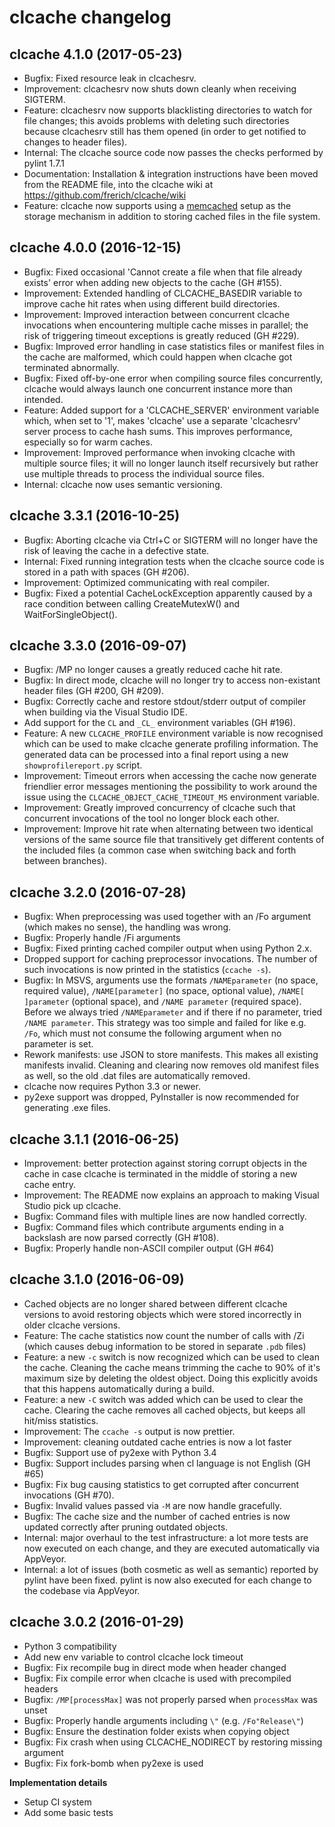 clcache changelog
=================

## clcache 4.1.0 (2017-05-23)

 * Bugfix: Fixed resource leak in clcachesrv.
 * Improvement: clcachesrv now shuts down cleanly when receiving SIGTERM.
 * Feature: clcachesrv now supports blacklisting directories to watch for file
   changes; this avoids problems with deleting such directories because clcachesrv
   still has them opened (in order to get notified to changes to header files).
 * Internal: The clcache source code now passes the checks performed by pylint 1.7.1
 * Documentation: Installation & integration instructions have been moved from
   the README file, into the clcache wiki at https://github.com/frerich/clcache/wiki
 * Feature: clcache now supports using a [memcached](https://memcached.org/)
   setup as the storage mechanism in addition to storing cached files in the file
   system.

## clcache 4.0.0 (2016-12-15)

 * Bugfix: Fixed occasional 'Cannot create a file when that file already
   exists' error when adding new objects to the cache (GH #155).
 * Improvement: Extended handling of CLCACHE_BASEDIR variable to improve cache
   hit rates when using different build directories.
 * Improvement: Improved interaction between concurrent clcache invocations
   when encountering multiple cache misses in parallel; the risk of triggering
   timeout exceptions is greatly reduced (GH #229).
 * Bugfix: Improved error handling in case statistics files or manifest files
   in the cache are malformed, which could happen when clcache got terminated
   abnormally.
 * Bugfix: Fixed off-by-one error when compiling source files concurrently,
   clcache would always launch one concurrent instance more than intended.
 * Feature: Added support for a 'CLCACHE_SERVER' environment variable which, when
   set to '1', makes 'clcache' use a separate 'clcachesrv' server process to cache
   hash sums. This improves performance, especially so for warm caches.
 * Improvement: Improved performance when invoking clcache with multiple source
   files; it will no longer launch itself recursively but rather use multiple
   threads to process the individual source files.
 * Internal: clcache now uses semantic versioning.

## clcache 3.3.1 (2016-10-25)

 * Bugfix: Aborting clcache via Ctrl+C or SIGTERM will no longer have the risk
   of leaving the cache in a defective state.
 * Internal: Fixed running integration tests when the clcache source code is
   stored in a path with spaces (GH #206).
 * Improvement: Optimized communicating with real compiler.
 * Bugfix: Fixed a potential CacheLockException apparently caused by
   a race condition between calling CreateMutexW() and
   WaitForSingleObject().

## clcache 3.3.0 (2016-09-07)

 * Bugfix: /MP no longer causes a greatly reduced cache hit rate.
 * Bugfix: In direct mode, clcache will no longer try to access non-existant
   header files (GH #200, GH #209).
 * Bugfix: Correctly cache and restore stdout/stderr output of compiler when
   building via the Visual Studio IDE.
 * Add support for the `CL` and `_CL_` environment variables (GH #196).
 * Feature: A new `CLCACHE_PROFILE` environment variable is now recognised
   which can be used to make clcache generate profiling information. The
   generated data can be processed into a final report using a new
   `showprofilereport.py` script.
 * Improvement: Timeout errors when accessing the cache now generate friendlier
   error messages mentioning the possibility to work around the issue using the
   `CLCACHE_OBJECT_CACHE_TIMEOUT_MS` environment variable.
 * Improvement: Greatly improved concurrency of clcache such that concurrent
   invocations of the tool no longer block each other.
 * Improvement: Improve hit rate when alternating between two identical
   versions of the same source file that transitively get different contents of
   the included files (a common case when switching back and forth between
   branches).

## clcache 3.2.0 (2016-07-28)

 * Bugfix: When preprocessing was used together with an /Fo argument (which makes
   no sense), the handling was wrong.
 * Bugfix: Properly handle /Fi arguments
 * Bugfix: Fixed printing cached compiler output when using Python 2.x.
 * Dropped support for caching preprocessor invocations. The number of such
   invocations is now printed in the statistics (`ccache -s`).
 * Bugfix: In MSVS, arguments use the formats `/NAMEparameter` (no space, required value),
   `/NAME[parameter]` (no space, optional value), `/NAME[ ]parameter` (optional space),
   and `/NAME parameter` (required space). Before we always tried `/NAMEparameter`
   and if there if no parameter, tried `/NAME parameter`. This strategy was too simple
   and failed for like e.g. `/Fo`, which must not consume the following argument when
   no parameter is set.
 * Rework manifests: use JSON to store manifests. This makes all existing manifests
   invalid. Cleaning and clearing now removes old manifest files as well, so the old
   .dat files are automatically removed.
 * clcache now requires Python 3.3 or newer.
 * py2exe support was dropped, PyInstaller is now recommended for generating
   .exe files.

## clcache 3.1.1 (2016-06-25)

 * Improvement: better protection against storing corrupt objects in the cache
   in case clcache is terminated in the middle of storing a new cache entry.
 * Improvement: The README now explains an approach to making Visual Studio
   pick up clcache.
 * Bugfix: Command files with multiple lines are now handled correctly.
 * Bugfix: Command files which contribute arguments ending in a backslash are
   now parsed correctly (GH #108).
 * Bugfix: Properly handle non-ASCII compiler output (GH #64)

## clcache 3.1.0 (2016-06-09)

 * Cached objects are no longer shared between different clcache versions to
   avoid restoring objects which were stored incorrectly in older clcache
   versions.
 * Feature: The cache statistics now count the number of calls with /Zi (which
   causes debug information to be stored in separate `.pdb` files)
 * Feature: a new `-c` switch is now recognized which can be used to clean the
   cache. Cleaning the cache means trimming the cache to 90% of it's maximum
   size by deleting the oldest object. Doing this explicitly avoids that this
   happens automatically during a build.
 * Feature: a new `-C` switch was added which can be used to clear the cache.
   Clearing the cache removes all cached objects, but keeps all hit/miss
   statistics.
 * Improvement: The `ccache -s` output is now prettier.
 * Improvement: cleaning outdated cache entries is now a lot faster
 * Bugfix: Support use of py2exe with Python 3.4
 * Bugfix: Support includes parsing when cl language is not English (GH #65)
 * Bugfix: Fix bug causing statistics to get corrupted after concurrent invocations (GH #70).
 * Bugfix: Invalid values passed via `-M` are now handle gracefully.
 * Bugfix: The cache size and the number of cached entries is now updated
   correctly after pruning outdated objects.
 * Internal: major overhaul to the test infrastructure: a lot more tests are
   now executed on each change, and they are executed automatically via
   AppVeyor.
 * Internal: a lot of issues (both cosmetic as well as semantic) reported by
   pylint have been fixed. pylint is now also executed for each change to the
   codebase via AppVeyor.

## clcache 3.0.2 (2016-01-29)

 * Python 3 compatibility
 * Add new env variable to control clcache lock timeout
 * Bugfix: Fix recompile bug in direct mode when header changed
 * Bugfix: Fix compile error when clcache is used with precompiled headers
 * Bugfix: `/MP[processMax]` was not properly parsed when `processMax` was unset
 * Bugfix: Properly handle arguments including `\"` (e.g. `/Fo"Release\"`)
 * Bugfix: Ensure the destination folder exists when copying object
 * Bugfix: Fix crash when using CLCACHE_NODIRECT by restoring missing argument
 * Bugfix: Fix fork-bomb when py2exe is used

**Implementation details**

 * Setup CI system
 * Add some basic tests
